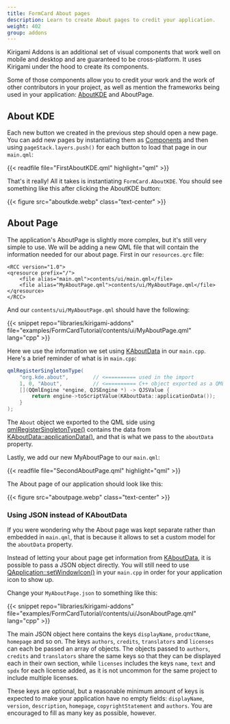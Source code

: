 ```yaml
---
title: FormCard About pages
description: Learn to create About pages to credit your application.
weight: 402
group: addons
---
```


Kirigami Addons is an additional set of visual components that work well on mobile and desktop and are guaranteed to be cross-platform. It uses Kirigami under the hood to create its components.

Some of those components allow you to credit your work and the work of other contributors in your project, as well as mention the frameworks being used in your application: [AboutKDE](https://api.kde.org/frameworks/kirigami-addons/html/classAboutKDE.html) and AboutPage.

## About KDE

Each new button we created in the previous step should open a new page. You can add new pages by instantiating them as [Components](docs:qtqml;QtQml.Component) and then using `pageStack.layers.push()` for each button to load that page in our `main.qml`:

{{< readfile file="FirstAboutKDE.qml" highlight="qml" >}}

That's it really! All it takes is instantiating `FormCard.AboutKDE`. You should see something like this after clicking the AboutKDE button:

{{< figure src="aboutkde.webp" class="text-center" >}}

## About Page

The application's AboutPage is slightly more complex, but it's still very simple to use. We will be adding a new QML file that will contain the information needed for our about page. First in our `resources.qrc` file:

```
<RCC version="1.0">
<qresource prefix="/">
    <file alias="main.qml">contents/ui/main.qml</file>
    <file alias="MyAboutPage.qml">contents/ui/MyAboutPage.qml</file>
</qresource>
</RCC>
```

And our `contents/ui/MyAboutPage.qml` should have the following:

{{< snippet repo="libraries/kirigami-addons" file="examples/FormCardTutorial/contents/ui/MyAboutPage.qml" lang="cpp" >}}

Here we use the information we set using [KAboutData](docs:kcoreaddons;KAboutData) in our `main.cpp`. Here's a brief reminder of what is in `main.cpp`:

```cpp
qmlRegisterSingletonType(
    "org.kde.about",        // <========== used in the import
    1, 0, "About",          // <========== C++ object exported as a QML type
    [](QQmlEngine *engine, QJSEngine *) -> QJSValue {
        return engine->toScriptValue(KAboutData::applicationData());
    }
);
```

The `About` object we exported to the QML side using [qmlRegisterSingletonType()](docs:qtqml;QQmlEngine::qmlRegisterSingletonType) contains the data from [KAboutData::applicationData()](docs:kcoreaddons;KAboutData::applicationData), and that is what we pass to the `aboutData` property.

Lastly, we add our new MyAboutPage to our `main.qml`:

{{< readfile file="SecondAboutPage.qml" highlight="qml" >}}

The About page of our application should look like this:

{{< figure src="aboutpage.webp" class="text-center" >}}

### Using JSON instead of KAboutData

If you were wondering why the About page was kept separate rather than embedded in `main.qml`, that is because it allows to set a custom model for the `aboutData` property.

Instead of letting your about page get information from [KAboutData](docs:kcoreaddons;KAboutData), it is possible to pass a JSON object directly. You will still need to use [QApplication::setWindowIcon()](docs:qtwidgets;QApplication::setWindowIcon) in your `main.cpp` in order for your application icon to show up.

Change your `MyAboutPage.json` to something like this:

{{< snippet repo="libraries/kirigami-addons" file="examples/FormCardTutorial/contents/ui/JsonAboutPage.qml" lang="cpp" >}}

The main JSON object here contains the keys `displayName`, `productName`, `homepage` and so on. The keys `authors`, `credits`, `translators` and `licenses` can each be passed an array of objects. The objects passed to `authors`, `credits` and `translators` share the same keys so that they can be displayed each in their own section, while `licenses` includes the keys `name`, `text` and `spdx` for each license added, as it is not uncommon for the same project to include multiple licenses.

These keys are optional, but a reasonable minimum amount of keys is expected to make your application have no empty fields: `displayName`, `version`, `description`, `homepage`, `copyrightStatement` and `authors`. You are encouraged to fill as many key as possible, however.

